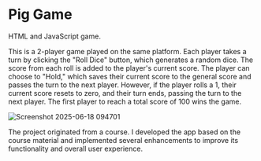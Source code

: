 # Pig Game
HTML and JavaScript game.

This is a 2-player game played on the same platform. 
Each player takes a turn by clicking the "Roll Dice" button, which generates a random dice. 
The score from each roll is added to the player's current score. 
The player can choose to "Hold," which saves their current score to the general score and passes the turn to the next player. 
However, if the player rolls a 1, their current score resets to zero, and their turn ends, passing the turn to the next player. 
The first player to reach a total score of 100 wins the game.




![Screenshot 2025-06-18 094701](https://github.com/user-attachments/assets/e9b72187-1ce6-4051-96be-dc677a4fcfb2)


The project originated from a course. I developed the app based on the course material and implemented several enhancements to improve its functionality and overall user experience.
